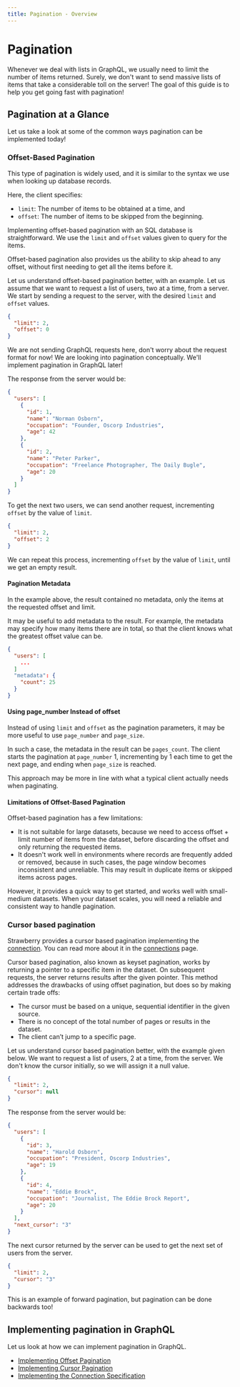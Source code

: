 ```yaml
---
title: Pagination - Overview
---
```


# Pagination

Whenever we deal with lists in GraphQL, we usually need to limit the number of
items returned. Surely, we don't want to send massive lists of items that take a
considerable toll on the server! The goal of this guide is to help you get going
fast with pagination!

## Pagination at a Glance

Let us take a look at some of the common ways pagination can be implemented
today!

### Offset-Based Pagination

This type of pagination is widely used, and it is similar to the syntax we use
when looking up database records.

Here, the client specifies:

- `limit`: The number of items to be obtained at a time, and
- `offset`: The number of items to be skipped from the beginning.

Implementing offset-based pagination with an SQL database is straightforward. We
use the `limit` and `offset` values given to query for the items.

Offset-based pagination also provides us the ability to skip ahead to any
offset, without first needing to get all the items before it.

Let us understand offset-based pagination better, with an example. Let us assume
that we want to request a list of users, two at a time, from a server. We start
by sending a request to the server, with the desired `limit` and `offset`
values.

```json
{
  "limit": 2,
  "offset": 0
}
```

<Note>

We are not sending GraphQL requests here, don't worry about the request format
for now! We are looking into pagination conceptually. We'll implement pagination
in GraphQL later!

</Note>

The response from the server would be:

```json
{
  "users": [
    {
      "id": 1,
      "name": "Norman Osborn",
      "occupation": "Founder, Oscorp Industries",
      "age": 42
    },
    {
      "id": 2,
      "name": "Peter Parker",
      "occupation": "Freelance Photographer, The Daily Bugle",
      "age": 20
    }
  ]
}
```

To get the next two users, we can send another request, incrementing `offset` by
the value of `limit`.

```json
{
  "limit": 2,
  "offset": 2
}
```

We can repeat this process, incrementing `offset` by the value of `limit`, until
we get an empty result.

#### Pagination Metadata

In the example above, the result contained no metadata, only the items at the
requested offset and limit.

It may be useful to add metadata to the result. For example, the metadata may
specify how many items there are in total, so that the client knows what the
greatest offset value can be.

```json
{
  "users": [
    ...
  ]
  "metadata": {
    "count": 25
  }
}
```

#### Using page_number Instead of offset

Instead of using `limit` and `offset` as the pagination parameters, it may be
more useful to use `page_number` and `page_size`.

In such a case, the metadata in the result can be `pages_count`. The client
starts the pagination at `page_number` 1, incrementing by 1 each time to get the
next page, and ending when `page_size` is reached.

This approach may be more in line with what a typical client actually needs when
paginating.

#### Limitations of Offset-Based Pagination

Offset-based pagination has a few limitations:

- It is not suitable for large datasets, because we need to access offset +
  limit number of items from the dataset, before discarding the offset and only
  returning the requested items.
- It doesn't work well in environments where records are frequently added or
  removed, because in such cases, the page window becomes inconsistent and
  unreliable. This may result in duplicate items or skipped items across pages.

However, it provides a quick way to get started, and works well with
small-medium datasets. When your dataset scales, you will need a reliable and
consistent way to handle pagination.

### Cursor based pagination

<Note>

Strawberry provides a cursor based pagination implementing the
[connection](https://relay.dev/docs/guides/graphql-server-specification/). You
can read more about it in the [connections](./connections) page.

</Note>

Cursor based pagination, also known as keyset pagination, works by returning a
pointer to a specific item in the dataset. On subsequent requests, the server
returns results after the given pointer. This method addresses the drawbacks of
using offset pagination, but does so by making certain trade offs:

- The cursor must be based on a unique, sequential identifier in the given
  source.
- There is no concept of the total number of pages or results in the dataset.
- The client can’t jump to a specific page.

Let us understand cursor based pagination better, with the example given below.
We want to request a list of users, 2 at a time, from the server. We don't know
the cursor initially, so we will assign it a null value.

```json
{
  "limit": 2,
  "cursor": null
}
```

The response from the server would be:

```json
{
  "users": [
    {
      "id": 3,
      "name": "Harold Osborn",
      "occupation": "President, Oscorp Industries",
      "age": 19
    },
    {
      "id": 4,
      "name": "Eddie Brock",
      "occupation": "Journalist, The Eddie Brock Report",
      "age": 20
    }
  ],
  "next_cursor": "3"
}
```

The next cursor returned by the server can be used to get the next set of users
from the server.

```json
{
  "limit": 2,
  "cursor": "3"
}
```

This is an example of forward pagination, but pagination can be done backwards
too!

## Implementing pagination in GraphQL

Let us look at how we can implement pagination in GraphQL.

- [Implementing Offset Pagination](./offset-based.md)
- [Implementing Cursor Pagination](./cursor-based.md)
- [Implementing the Connection Specification](./connections.md)
